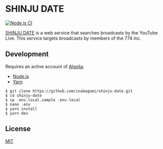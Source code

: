 # SHINJU DATE

[![Node.js CI](https://github.com/inabagumi/shinju-date/workflows/Node.js%20CI/badge.svg)](https://github.com/inabagumi/shinju-date/actions)

[SHINJU DATE](https://shinju.date/) is a web service that searches broadcasts by the YouTube Live. This service targets broadcasts by members of the 774 inc.

## Development

Requires an active account of [Algolia](https://www.algolia.com/).

- [Node.js](https://nodejs.org/en/)
- [Yarn](https://yarnpkg.com/en/)

```console
$ git clone https://github.com/inabagumi/shinju-date.git
$ cd shinju-date
$ cp .env.local.sample .env.local
$ nano .env
$ yarn install
$ yarn dev
```

## License

[MIT](LICENSE)
